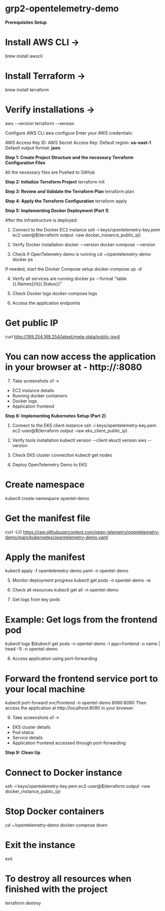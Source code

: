 # grp2-opentelemetry-demo

**Prerequisites Setup**

# Install AWS CLI ->
  brew install awscli

# Install Terraform ->
  brew install terraform

# Verify installations ->
  aws --version
  terraform --version

Configure AWS CLI
  aws configure
Enter your AWS credentials:

AWS Access Key ID:
AWS Secret Access Key:
Default region: **us-east-1**
Default output format: **json**

**Step 1: Create Project Structure and the necessary Terraform Configuration Files**

All the necessary files are Pushed to GitHub

**Step 2: Initialize Terraform Project**
  terraform init

**Step 3: Review and Validate the Terraform Plan**
  terraform plan

**Step 4: Apply the Terraform Configuration**
  terraform apply

**Step 5: Implementing Docker Deployment (Part 1)**

After the infrastructure is deployed:

1. Connect to the Docker EC2 instance
  ssh -i keys/opentelemetry-key.pem ec2-user@$(terraform output -raw docker_instance_public_ip)

2. Verify Docker installation
  docker --version
  docker-compose --version

3. Check if OpenTelemetry demo is running
  cd ~/opentelemetry-demo
  docker ps

If needed, start the Docker Compose setup
  docker-compose up -d

4. Verify all services are running
  docker ps --format "table {{.Names}}\t{{.Status}}"

5. Check Docker logs
  docker-compose logs

6. Access the application endpoints
# Get public IP
  curl http://169.254.169.254/latest/meta-data/public-ipv4

# You can now access the application in your browser at - http://<public-ip>:8080

7. Take screenshots of ->

- EC2 instance details
- Running docker containers
- Docker logs
- Application frontend


**Step 6: Implementing Kubernetes Setup (Part 2)**

1. Connect to the EKS client instance
  ssh -i keys/opentelemetry-key.pem ec2-user@$(terraform output -raw eks_client_public_ip)

2. Verify tools installation
  kubectl version --client
  eksctl version
  aws --version

3. Check EKS cluster connection
  kubectl get nodes

4. Deploy OpenTelemetry Demo to EKS
# Create namespace
  kubectl create namespace opentel-demo

# Get the manifest file
  curl -LO https://raw.githubusercontent.com/open-telemetry/opentelemetry-demo/main/kubernetes/opentelemetry-demo.yaml

# Apply the manifest
  kubectl apply -f opentelemetry-demo.yaml -n opentel-demo

5. Monitor deployment progress
  kubectl get pods -n opentel-demo -w

6. Check all resources
  kubectl get all -n opentel-demo

7. Get logs from key pods
# Example: Get logs from the frontend pod
  kubectl logs $(kubectl get pods -n opentel-demo -l app=frontend -o name | head -1) -n opentel-demo

8. Access application using port-forwarding
# Forward the frontend service port to your local machine
  kubectl port-forward svc/frontend -n opentel-demo 8080:8080
Then access the application at http://localhost:8080 in your browser.

9. Take screenshots of ->

- EKS cluster details
- Pod status
- Service details
- Application frontend accessed through port-forwarding

**Step 9: Clean Up**

# Connect to Docker instance
  ssh -i keys/opentelemetry-key.pem ec2-user@$(terraform output -raw docker_instance_public_ip)

# Stop Docker containers
  cd ~/opentelemetry-demo
  docker-compose down

# Exit the instance
  exit

# To destroy all resources when finished with the project
  terraform destroy
